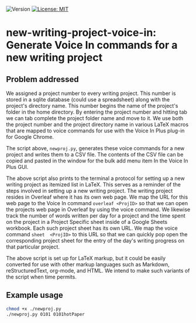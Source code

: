 ![Version](https://img.shields.io/static/v1?label=new-writing-project-voice-in&message=0.1&color=brightcolor)
[![License: MIT](https://img.shields.io/badge/License-MIT-blue.svg)](https://opensource.org/licenses/MIT)


# new-writing-project-voice-in: Generate Voice In commands for a new writing project

## Problem addressed

We assigned a project number to every writing project.
This number is stored in a sqlite database (could use a spreadsheet) along with the project's directory name.
This number begins the name of the project's folder in the home directory.
By entering the project number and hitting tab we can tab complete the project folder name and move to it.
We use both the project number and the project directory name in various LaTeX macros that are mapped to voice commands for use with the Voice In Plus plug-in for Google Chrome.

The script above, `newproj.py`, generates these voice commands for a new project and writes them to a CSV file.
The contents of the CSV file can be copied and pasted in the window for the bulk add menu item In the Voice In Plus GUI.

The above script also prints to the terminal a protocol for setting up a new writing project as itemized list in LaTeX.
This serves as a reminder of the steps involved in setting up a new writing project.
The writing project resides in Overleaf where it has its own web page.
We map the URL for this web page to the Voice In command `overleaf <ProjID>` so that we can open the projects web page in Overleaf by using the voice command.
We likewise track the number of words written per day for a project and the time spent on the project in a Project Specific sheet inside of a Google Sheets workbook.
Each such project sheet has its own URL.
We map the voice command `sheet  <ProjID>` to this URL so that we can quickly pop open the corresponding project sheet for the entry of the day's writing progress on that particular project.

The above script is set up for LaTeX markup, but it could be easily converted for use with other markup languages such as Markdown, reStructuredText, org-mode, and HTML.
We intend to make such variants of the script when time permits.

## Example usage

```bash
chmod +x ./newproj.py
./newproj.py 0101 0101hotPaper
```
